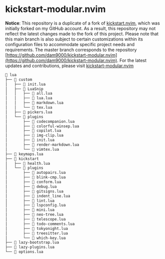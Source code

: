 # kickstart-modular.nvim

**Notice**: This repository is a duplicate of a fork of [kickstart.nvim](https://github.com/nvim-lua/kickstart.nvim),
which was initially forked on my GitHub account.
As a result, this repository may not reflect the latest changes made to the fork of this project.
Please note that this main branch is also subject to certain customizations within its configuration files to accommodate specific project needs and requirements.
The master branch corresponds to the repository [https://github.com/dam9000/kickstart-modular.nvim](https://github.com/dam9000/kickstart-modular.nvim).
For the latest updates and contributions, please visit [kickstart-modular.nvim](https://github.com/dam9000/kickstart-modular.nvim)

```markdown
📂 lua
├── 📂 custom
│   ├── 📄 init.lua
│   ├── 📂 LuaSnip
│   │   ├── 📄 all.lua
│   │   ├── 📄 lua.lua
│   │   ├── 📄 markdown.lua
│   │   └── 📄 tex.lua
│   ├── 📄 pickers.lua
│   └── 📂 plugins
│       ├── 📄 codecompanion.lua
│       ├── 📄 colorful-winsep.lua
│       ├── 📄 copilot.lua
│       ├── 📄 img-clip.lua
│       ├── 📄 init.lua
│       ├── 📄 render-markdown.lua
│       └── 📄 vimtex.lua
├── 📄 keymaps.lua
├── 📂 kickstart
│   ├── 📄 health.lua
│   └── 📂 plugins
│       ├── 📄 autopairs.lua
│       ├── 📄 blink-cmp.lua
│       ├── 📄 conform.lua
│       ├── 📄 debug.lua
│       ├── 📄 gitsigns.lua
│       ├── 📄 indent_line.lua
│       ├── 📄 lint.lua
│       ├── 📄 lspconfig.lua
│       ├── 📄 mini.lua
│       ├── 📄 neo-tree.lua
│       ├── 📄 telescope.lua
│       ├── 📄 todo-comments.lua
│       ├── 📄 tokyonight.lua
│       ├── 📄 treesitter.lua
│       └── 📄 which-key.lua
├── 📄 lazy-bootstrap.lua
├── 📄 lazy-plugins.lua
└── 📄 options.lua
